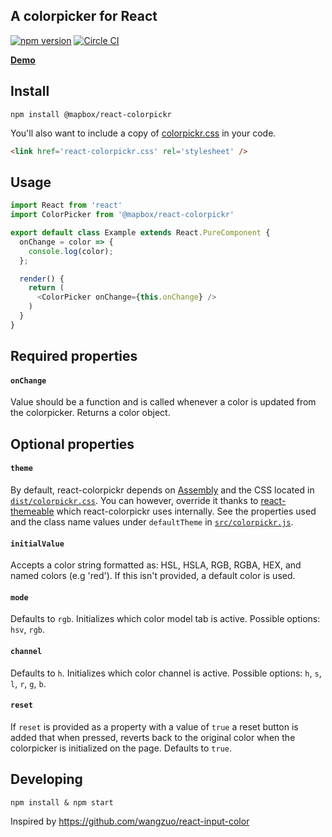 A colorpicker for React
---

[![npm version](http://img.shields.io/npm/v/@mapbox/react-colorpickr.svg)](https://npmjs.org/package/@mapbox/react-colorpickr) [![Circle CI](https://circleci.com/gh/mapbox/react-colorpickr.svg?style=svg&circle-token=7b6e2687ff5804946f2c0ef5a8a93ad92a4c8ff3)](https://circleci.com/gh/mapbox/react-colorpickr)

__[Demo](https://www.mapbox.com/react-colorpickr/example/)__

## Install

    npm install @mapbox/react-colorpickr

You'll also want to include a copy of [colorpickr.css](https://github.com/mapbox/react-colorpickr/blob/mb-pages/dist/colorpickr.css) in your code.

``` html
<link href='react-colorpickr.css' rel='stylesheet' />
```

## Usage

```js
import React from 'react'
import ColorPicker from '@mapbox/react-colorpickr'

export default class Example extends React.PureComponent {
  onChange = color => {
    console.log(color);
  };

  render() {
    return (
      <ColorPicker onChange={this.onChange} />
    )
  }
}
```

## Required properties

#### `onChange`

Value should be a function and is called whenever a color is updated from
the colorpicker. Returns a color object.

## Optional properties

#### `theme`

By default, react-colorpickr depends on [Assembly](https://www.mapbox.com/assembly/) and the CSS located in [`dist/colorpickr.css`](https://github.com/mapbox/react-colorpickr/blob/mb-pages/dist/colorpickr.css). You can however, override it thanks to [react-themeable](https://github.com/markdalgleish/react-themeable) which react-colorpickr uses internally. See the properties used and the class name values under `defaultTheme` in [`src/colorpickr.js`](https://github.com/mapbox/react-colorpickr/blob/assemblify/src/colorpickr.js).

#### `initialValue`

Accepts a color string formatted as: HSL, HSLA, RGB, RGBA, HEX, and named colors (e.g 'red').
If this isn't provided, a default color is used.

#### `mode`

Defaults to `rgb`. Initializes which color model tab is active.
Possible options: `hsv`, `rgb`.

#### `channel`

Defaults to `h`. Initializes which color channel is active.
Possible options: `h`, `s`, `l`, `r`, `g`, `b`.

#### `reset`

If `reset` is provided as a property with a value of `true` a reset button is
added that when pressed, reverts back to the original color when the
colorpicker is initialized on the page. Defaults to `true`.

## Developing

    npm install & npm start

Inspired by https://github.com/wangzuo/react-input-color
